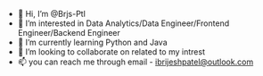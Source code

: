 - 👋 Hi, I’m @Brjs-Ptl
- 👀 I’m interested in Data Analytics/Data Engineer/Frontend Engineer/Backend Engineer
- 🌱 I’m currently learning Python and Java
- 💞️ I’m looking to collaborate on related to my intrest
- 📫 you can reach me through email - ibrijeshpatel@outlook.com

<!---
Brjs-Ptl/Brjs-Ptl is a ✨ special ✨ repository because its `README.md` (this file) appears on your GitHub profile.
You can click the Preview link to take a look at your changes.
--->
